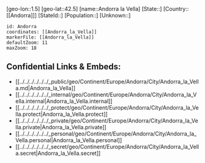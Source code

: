 ﻿---
location: [42.5,1.5]
mapzoom: [7,12] 
mapmarker: city 
type: City
tags:
- geo/City


SpocWebEntityId: 28823
isDeleted: false
confidential: public

---
[geo-lon::1.5]
[geo-lat::42.5]
[name::Andorra la Vella]
[State::]
[Country::[[Andorra]]]
[StateId::]
[Population::]
[Unknown::]


```leaflet
id: Andorra
coordinates: [[Andorra_la_Vella]]
markerFile: [[Andorra_la_Vella]]
defaultZoom: 11 
maxZoom: 18
```


## Confidential Links & Embeds: 
- [[../../../../../../_public/geo/Continent/Europe/Andorra/City/Andorra_la_Vella.md|Andorra_la_Vella]] 
- [[../../../../../../_internal/geo/Continent/Europe/Andorra/City/Andorra_la_Vella.internal|Andorra_la_Vella.internal]] 
- [[../../../../../../_protect/geo/Continent/Europe/Andorra/City/Andorra_la_Vella.protect|Andorra_la_Vella.protect]] 
- [[../../../../../../_private/geo/Continent/Europe/Andorra/City/Andorra_la_Vella.private|Andorra_la_Vella.private]] 
- [[../../../../../../_personal/geo/Continent/Europe/Andorra/City/Andorra_la_Vella.personal|Andorra_la_Vella.personal]] 
- [[../../../../../../_secret/geo/Continent/Europe/Andorra/City/Andorra_la_Vella.secret|Andorra_la_Vella.secret]] 
